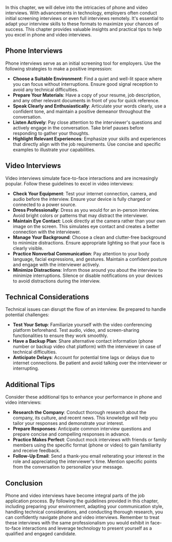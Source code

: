 
In this chapter, we will delve into the intricacies of phone and video interviews. With advancements in technology, employers often conduct initial screening interviews or even full interviews remotely. It's essential to adapt your interview skills to these formats to maximize your chances of success. This chapter provides valuable insights and practical tips to help you excel in phone and video interviews.

Phone Interviews
----------------

Phone interviews serve as an initial screening tool for employers. Use the following strategies to make a positive impression:

* **Choose a Suitable Environment**: Find a quiet and well-lit space where you can focus without interruptions. Ensure good signal reception to avoid any technical difficulties.
* **Prepare Your Materials**: Have a copy of your resume, job description, and any other relevant documents in front of you for quick reference.
* **Speak Clearly and Enthusiastically**: Articulate your words clearly, use a confident tone, and maintain a positive demeanor throughout the conversation.
* **Listen Actively**: Pay close attention to the interviewer's questions and actively engage in the conversation. Take brief pauses before responding to gather your thoughts.
* **Highlight Relevant Experiences**: Emphasize your skills and experiences that directly align with the job requirements. Use concise and specific examples to illustrate your capabilities.

Video Interviews
----------------

Video interviews simulate face-to-face interactions and are increasingly popular. Follow these guidelines to excel in video interviews:

* **Check Your Equipment**: Test your internet connection, camera, and audio before the interview. Ensure your device is fully charged or connected to a power source.
* **Dress Professionally**: Dress as you would for an in-person interview. Avoid bright colors or patterns that may distract the interviewer.
* **Maintain Eye Contact**: Look directly at the camera rather than your own image on the screen. This simulates eye contact and creates a better connection with the interviewer.
* **Manage Your Background**: Choose a clean and clutter-free background to minimize distractions. Ensure appropriate lighting so that your face is clearly visible.
* **Practice Nonverbal Communication**: Pay attention to your body language, facial expressions, and gestures. Maintain a confident posture and engage with the interviewer actively.
* **Minimize Distractions**: Inform those around you about the interview to minimize interruptions. Silence or disable notifications on your devices to avoid distractions during the interview.

Technical Considerations
------------------------

Technical issues can disrupt the flow of an interview. Be prepared to handle potential challenges:

* **Test Your Setup**: Familiarize yourself with the video conferencing platform beforehand. Test audio, video, and screen-sharing functionalities to ensure they work smoothly.
* **Have a Backup Plan**: Share alternative contact information (phone number or backup video chat platform) with the interviewer in case of technical difficulties.
* **Anticipate Delays**: Account for potential time lags or delays due to internet connections. Be patient and avoid talking over the interviewer or interrupting.

Additional Tips
---------------

Consider these additional tips to enhance your performance in phone and video interviews:

* **Research the Company**: Conduct thorough research about the company, its culture, and recent news. This knowledge will help you tailor your responses and demonstrate your interest.
* **Prepare Responses**: Anticipate common interview questions and prepare concise and compelling responses in advance.
* **Practice Makes Perfect**: Conduct mock interviews with friends or family members using the specific format (phone or video) to gain familiarity and receive feedback.
* **Follow-Up Email**: Send a thank-you email reiterating your interest in the role and appreciating the interviewer's time. Mention specific points from the conversation to personalize your message.

Conclusion
----------

Phone and video interviews have become integral parts of the job application process. By following the guidelines provided in this chapter, including preparing your environment, adapting your communication style, handling technical considerations, and conducting thorough research, you can confidently navigate phone and video interviews. Remember to treat these interviews with the same professionalism you would exhibit in face-to-face interactions and leverage technology to present yourself as a qualified and engaged candidate.
